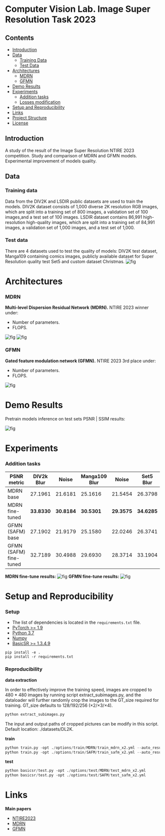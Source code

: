 # Computer Vision Lab. Image Super Resolution Task 2023
## Contents
- [Introduction](#introduction)
- [Data](#data)
  - [Training Data](#training-data)
  - [Test Data](#test-data)
- [Architectures](#architectures)
  - [MDRN](#mdrn)
  - [GFMN](#gfmn)
- [Demo Results](#demo-results)
- [Experiments](#experiments)
  - [Addition tasks](#addition-tasks)
  - [Losses modification](#losses-modification)
- [Setup and Reproducibility](#setup-and-reproducibility)
- [Links](#links)
- [Project Structure](#project-structure)
- [License](#license)

## Introduction
A study of the result of the Image Super Resolution NTIRE 2023 competition. Study and comparison of MDRN and GFMN models. Experimental improvement of models quality.

## Data

### Training data
Data from the DIV2K and LSDIR public datasets are used to train the models. DIV2K dataset consists of 1,000 diverse 2K resolution RGB images, which are split into a training set of 800 images, a validation set of 100 images,and a test set of 100 images. LSDIR dataset contains 86,991 high-resolution high-quality images, which are split into a training set of 84,991 images, a validation set of 1,000 images, and a test set of 1,000.

### Test data
There are 4 datasets used to test the quality of models: DIV2K test dataset, Manga109 containing comics images, publicly available dataset for Super Resolution quality test Set5 and custom dataset Christmas.
![fig](README.assets/datasets.png)

# Architectures

### **MDRN**

**Multi-level Dispersion Residual Network (MDRN).** NTIRE 2023 winner under:
- Number of parameters.
- FLOPS.

![fig](README.assets/architecture.png)
![fig](README.assets/EADB_details.png)

### **GFMN**

**Gated feature modulation network (GFMN).** NTIRE 2023 3rd place under:
- Number of parameters.
- FLOPS.

![fig](README.assets/GFMN.png)

# Demo Results
Pretrain models inference on test sets PSNR | SSIM results:

![fig](README.assets/demo.png)

# Experiments
### Addition tasks

| PSNR metric        | DIV2k Blur | Noise  | Manga109 Blur | Noise  | Set5 Blur | Noise  | Christmas Blur | Noise  |
|--------------------|------------|--------|---------------|--------|-----------|--------|----------------|--------|
| MDRN base          | 27.1961    | 21.6181| 25.1616       | 21.5454| 26.3798   | 21.7238| 24.6929        | 20.9387|
| MDRN fine-tuned    | **33.8330**| **30.8184**| **30.5301** | **29.3575**| **34.6285** | **31.0261**| **28.5631** | **27.4755**|
| GFMN (SAFM) base   | 27.1902    | 21.9179| 25.1580        | 22.0246| 26.3741   | 22.1374| 24.6895        | 21.2976|
| GFMN (SAFM) fine-tuned |32.7189| 30.4988| 29.6930 | 28.3714| 33.1904 | 30.6769| 28.0334 | 27.3378|

**MDRN fine-tune results:**
![fig](README.assets/mdrn_exp.png)
**GFMN fine-tune results:**
![fig](README.assets/gfmn_exp.png)

# Setup and Reproducibility
### Setup
- The list of dependencies is located in the `requirements.txt` file.
- [PyTorch >= 1.9](https://pytorch.org/)
- [Python 3.7](https://www.python.org/downloads/)
- [Numpy](https://numpy.org/)
- [BasicSR >= 1.3.4.9](https://github.com/XPixelGroup/BasicSR)
  
```
pip install -e .
pip install -r requirements.txt
```
### Reproducibility
**data extraction**

In order to effectively improve the training speed, images are cropped to 480 * 480 images by running script extract_subimages.py, and the dataloader will further randomly crop the images to the GT_size required for training. GT_size defaults to 128/192/256 (×2/×3/×4). 

```python
python extract_subimages.py
```

The input and output paths of cropped pictures can be modify in this script. Default location: ./datasets/DL2K.

**train**

```python
python train.py -opt ./options/train/MDRN/train_mdrn_x2.yml --auto_resume
python train.py -opt ./options/train/SAFM/train_safm_x2.yml --auto_resume
```

**test**

```python
python basicsr/test.py -opt ./options/test/MDRN/test_mdrn_x2.yml
python basicsr/test.py -opt ./options/test/SAFM/test_safm_x2.yml
```
# Links
**Main papers**
- [NTIRE2023](https://openaccess.thecvf.com/content/CVPR2023W/NTIRE/papers/Li_NTIRE_2023_Challenge_on_Efficient_Super-Resolution_Methods_and_Results_CVPRW_2023_paper.pdf)
- [MDRN](https://openaccess.thecvf.com/content/CVPR2023W/NTIRE/papers/Mao_Multi-Level_Dispersion_Residual_Network_for_Efficient_Image_Super-Resolution_CVPRW_2023_paper.pdf)
- [GFMN](https://openaccess.thecvf.com/content/ICCV2023/papers/Sun_Spatially-Adaptive_Feature_Modulation_for_Efficient_Image_Super-Resolution_ICCV_2023_paper.pdf)
